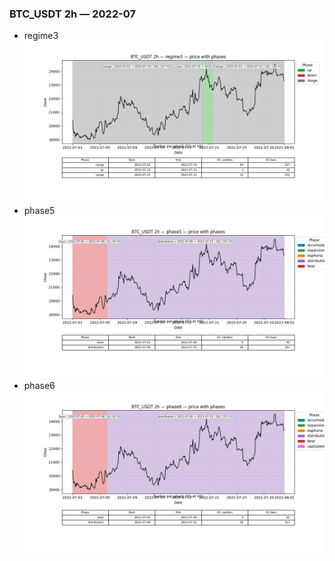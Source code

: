 ### BTC_USDT 2h — 2022-07

- regime3
![BTC_USDT_2h_regime3_2022-07_phase_price.png](outputs/fourier/phase_monthly/BTC_USDT/2h/2022/2022-07/BTC_USDT_2h_regime3_2022-07_phase_price.png)
- phase5
![BTC_USDT_2h_phase5_2022-07_phase_price.png](outputs/fourier/phase_monthly/BTC_USDT/2h/2022/2022-07/BTC_USDT_2h_phase5_2022-07_phase_price.png)
- phase6
![BTC_USDT_2h_phase6_2022-07_phase_price.png](outputs/fourier/phase_monthly/BTC_USDT/2h/2022/2022-07/BTC_USDT_2h_phase6_2022-07_phase_price.png)